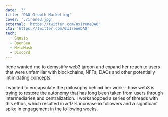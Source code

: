 ```yaml
---
date: '3'
title: 'DAO Growth Marketing'
cover: './irene3.jpg'
external: 'https://twitter.com/0xIreneDAO'
cta: 'https://twitter.com/0xIreneDAO'
tech:
  - Gnosis
  - OpenSea
  - MetaMask
  - Discord
---
```


Irene wanted me to demystify web3 jargon and expand her reach to users that were unfamiliar with blockchains, NFTs, DAOs and other potentially intimidating concepts.

I wanted to encapsulate the philosophy behind her work-- how web3 is trying to restore the autonomy that has long been taken from users through intermediaries and centralization. I workshopped a series of threads with this ethos, which resulted in a 17% increase in followers and a significant spike in engagement in the following weeks.
